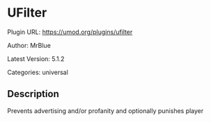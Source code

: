 # UFilter

Plugin URL: https://umod.org/plugins/ufilter

Author: MrBlue

Latest Version: 5.1.2

Categories: universal

## Description

Prevents advertising and/or profanity and optionally punishes player

